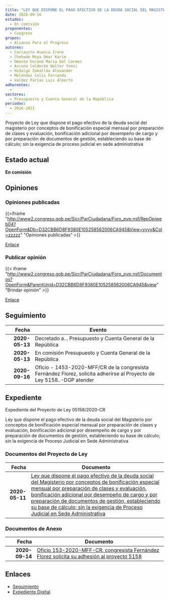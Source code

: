 ```yaml
---
title: "LEY QUE DISPONE EL PAGO EFECTIVO DE LA DEUDA SOCIAL DEL MAGISTERIO POR CONCEPTOS DE BONIFICACIÓN ESPECIAL MENSUAL POR PREPARACIÓN DE CLASES Y EVALUACIÓN, BONIFICACIÓN ADICIONAL POR DESEMPEÑO DE CARGO Y POR PREPARACIÓN DE DOCUMENTOS DE GESTIÓN, ESTABLECIENDO SU BASE DE CÁLCULO; SIN LA EXIGENCIA DEL PROCESO JUDICIAL EN SEDA ADMINISTRATIVA"
date: 2020-09-16
estados: 
  - En comisión
proponentes: 
  - Congreso
grupos: 
  - Alianza Para el Progreso
autores: 
  - Carcausto Huanca Irene
  - Chehade Moya Omar Karim
  - Omonte Durand Maria Del Carmen
  - Ascona Calderón Walter Yonni
  - Hidalgo Zamalloa Alexander
  - Meléndez Celis Fernando
  - Valdez Farías Luis Alberto
adherentes: 
  - 
sectores: 
  - Presupuesto y Cuenta General de la República
periodos: 
  - 2016-2021
---
```


Proyecto de Ley que dispone el pago efectivo de la deuda social del magisterio por conceptos de bonificación especial mensual por preparación de clases y evaluación, bonificación adicional por desempeño de cargo y por preparación de documentos de gestión, estableciendo su base de cálculo; sin la exigencia de proceso judicial en sede administrativa


## Estado actual

**En comisión**

## Opiniones

### Opiniones publicadas

{{<iframe "http://www2.congreso.gob.pe/Sicr/ParCiudadana/Foro_pvp.nsf/RepOpiweb04?OpenForm&Db=D32CBB6D8F9380E105258562006CA945&View=yyyy&Col=zzzzz" "Opiniones publicadas" >}}

[Enlace](http://www2.congreso.gob.pe/Sicr/ParCiudadana/Foro_pvp.nsf/RepOpiweb04?OpenForm&Db=D32CBB6D8F9380E105258562006CA945&View=yyyy&Col=zzzzz)
### Publicar opinión

{{< iframe "http://www2.congreso.gob.pe/Sicr/ParCiudadana/Foro_pvp.nsf/Documentos?OpenForm&ParentUnid=D32CBB6D8F9380E105258562006CA945&view" "Brindar opinión" >}}

[Enlace](http://www2.congreso.gob.pe/Sicr/ParCiudadana/Foro_pvp.nsf/Documentos?OpenForm&ParentUnid=D32CBB6D8F9380E105258562006CA945&view)

## Seguimiento

| Fecha | Evento |
|------:|--------|
| **2020-05-13** | Decretado a... Presupuesto y Cuenta General de la República|
| **2020-05-13** | En comisión Presupuesto y Cuenta General de la República|
| **2020-09-16** | Oficio - 1453-2020-MFF/CR de la congresista Fernández Florez, solicita adherirse al Proyecto de Ley 5158..-DGP atender|


## Expediente

Expediente del Proyecto de Ley 05158/2020-CR

Ley que dispone el pago efectivo de la deuda social del Magisterio por conceptos de bonificación especial mensual por preparación de clases y evaluación, bonificación adicional por desempeño de cargo y por preparación de documentos de gestión, estableciendo su base de cálculo; sin la exigencia de Proceso Judicial en Sede Administrativa


### Documentos del Proyecto de Ley

| Fecha | Documento |
|------:|--------|
| **2020-05-11** | [Ley que dispone el pago efectivo de la deuda social del Magisterio por conceptos de bonificación especial mensual por preparación de clases y evaluación, bonificación adicional por desempeño de cargo y por preparación de documentos de gestión, estableciendo su base de cálculo; sin la exigencia de Proceso Judicial en Sede Administrativa](http://www.leyes.congreso.gob.pe/Documentos/2016_2021/Proyectos_de_Ley_y_de_Resoluciones_Legislativas/PL05158-20200511.pdf) |

### Documentos de Anexo

| Fecha | Documento |
|------:|--------|
| **2020-09-14** | [Oficio 153-2020-MFF-CR, congresista Fernández Florez solicita su adhesión al proyecto 5158](http://www.leyes.congreso.gob.pe/Documentos/2016_2021/Adhesiones/Proyectos_de_Ley/OFICIO-153-2020-MFF-CR.pdf) |

## Enlaces 

- [Seguimiento](http://www2.congreso.gob.pe/Sicr/TraDocEstProc/CLProLey2016.nsf/f7fff46988ca05b1052578e100829cc7/bf1dc4b7eaa1675805258565007aa957?OpenDocument)
- [Expediente Digital](http://www2.congreso.gob.pe/Sicr/TraDocEstProc/CLProLey2016.nsf/f7fff46988ca05b1052578e100829cc7/bf1dc4b7eaa1675805258565007aa957?OpenDocument&Click=05257FB7005EB655.eb71d0cf91d8294e05256cdf006b5706/$Body/0.1C6C)
